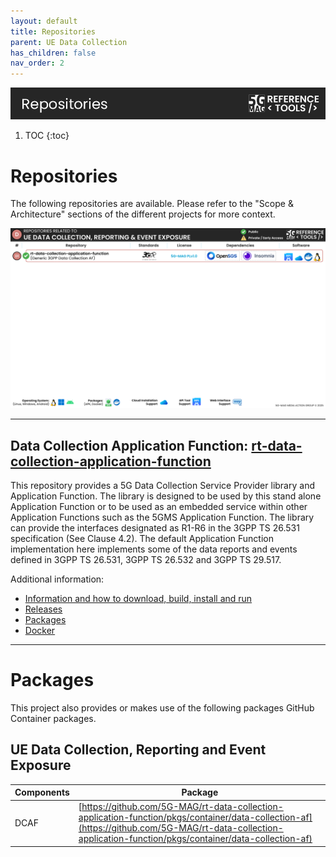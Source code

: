 ```yaml
---
layout: default
title: Repositories
parent: UE Data Collection
has_children: false
nav_order: 2
---
```

<img src="../../assets/images/Banner_Repositories.png" /> 

1. TOC
{:toc}

# Repositories

The following repositories are available. Please refer to the "Scope & Architecture" sections of the different projects for more context.

<img src="../../assets/images/projects/uedc_repos.png">

---

## Data Collection Application Function: [rt-data-collection-application-function](https://github.com/5G-MAG/rt-data-collection-application-function)
This repository provides a 5G Data Collection Service Provider library and Application Function. The library is designed to be used by this stand alone Application Function or to be used as an embedded service within other Application Functions such as the 5GMS Application Function. The library can provide the interfaces designated as R1-R6 in the 3GPP TS 26.531 specification (See Clause 4.2). The default Application Function implementation here implements some of the data reports and events defined in 3GPP TS 26.531, 3GPP TS 26.532 and 3GPP TS 29.517.

Additional information:
* [Information and how to download, build, install and run](https://github.com/5G-MAG/rt-data-collection-application-function)
* [Releases](https://github.com/5G-MAG/rt-data-collection-application-function/releases)
* [Packages](https://github.com/orgs/5G-MAG/packages?repo_name=rt-data-collection-application-function)
* [Docker](https://github.com/5G-MAG/rt-data-collection-application-function/tree/main/docker)

---

# Packages

This project also provides or makes use of the following packages GitHub Container packages.

## UE Data Collection, Reporting and Event Exposure

Components | Package
 --|--
 DCAF | [https://github.com/5G-MAG/rt-data-collection-application-function/pkgs/container/data-collection-af](https://github.com/5G-MAG/rt-data-collection-application-function/pkgs/container/data-collection-af)
